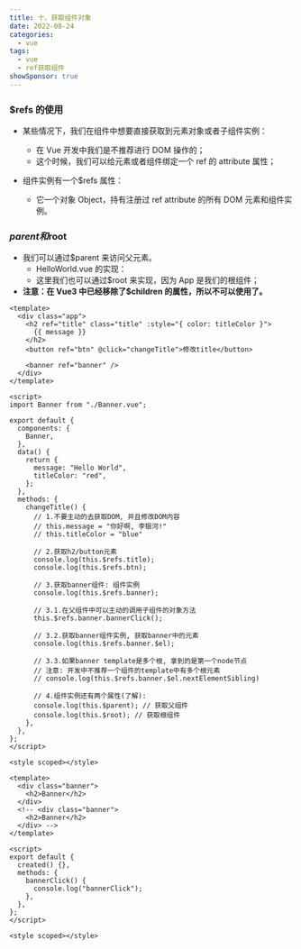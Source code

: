```yaml
---
title: 十、获取组件对象
date: 2022-08-24
categories:
  - vue
tags:
  - vue
  - ref获取组件
showSponsor: true
---
```


### $refs 的使用

- 某些情况下，我们在组件中想要直接获取到元素对象或者子组件实例：

  - 在 Vue 开发中我们是不推荐进行 DOM 操作的；
  - 这个时候，我们可以给元素或者组件绑定一个 ref 的 attribute 属性；

- 组件实例有一个$refs 属性：
  - 它一个对象 Object，持有注册过 ref attribute 的所有 DOM 元素和组件实例。

### $parent和$root

- 我们可以通过$parent 来访问父元素。
  - HelloWorld.vue 的实现：
  - 这里我们也可以通过$root 来实现，因为 App 是我们的根组件；
- **注意：在 Vue3 中已经移除了$children 的属性，所以不可以使用了。**

```vue
<template>
  <div class="app">
    <h2 ref="title" class="title" :style="{ color: titleColor }">
      {{ message }}
    </h2>
    <button ref="btn" @click="changeTitle">修改title</button>

    <banner ref="banner" />
  </div>
</template>

<script>
import Banner from "./Banner.vue";

export default {
  components: {
    Banner,
  },
  data() {
    return {
      message: "Hello World",
      titleColor: "red",
    };
  },
  methods: {
    changeTitle() {
      // 1.不要主动的去获取DOM, 并且修改DOM内容
      // this.message = "你好啊, 李银河!"
      // this.titleColor = "blue"

      // 2.获取h2/button元素
      console.log(this.$refs.title);
      console.log(this.$refs.btn);

      // 3.获取banner组件: 组件实例
      console.log(this.$refs.banner);

      // 3.1.在父组件中可以主动的调用子组件的对象方法
      this.$refs.banner.bannerClick();

      // 3.2.获取banner组件实例, 获取banner中的元素
      console.log(this.$refs.banner.$el);

      // 3.3.如果banner template是多个根, 拿到的是第一个node节点
      // 注意: 开发中不推荐一个组件的template中有多个根元素
      // console.log(this.$refs.banner.$el.nextElementSibling)

      // 4.组件实例还有两个属性(了解):
      console.log(this.$parent); // 获取父组件
      console.log(this.$root); // 获取根组件
    },
  },
};
</script>

<style scoped></style>
```

```vue
<template>
  <div class="banner">
    <h2>Banner</h2>
  </div>
  <!-- <div class="banner">
    <h2>Banner</h2>
  </div> -->
</template>

<script>
export default {
  created() {},
  methods: {
    bannerClick() {
      console.log("bannerClick");
    },
  },
};
</script>

<style scoped></style>
```
